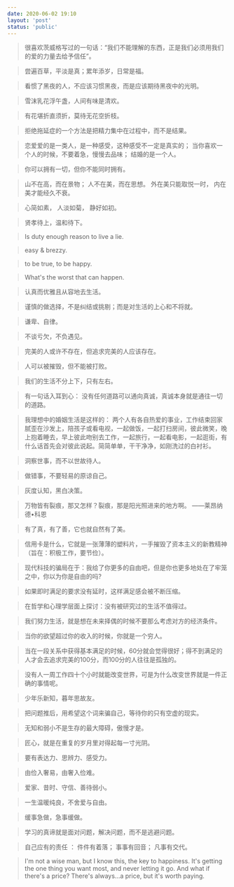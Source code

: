 ```yaml
---
date: 2020-06-02 19:10
layout: 'post'
status: 'public'
---
```



> 很喜欢茨威格写过的一句话：“我们不能理解的东西，正是我们必须用我们的爱的力量去给予信任”。

> 尝遍百草，平淡是真；累年添岁，日常是福。

> 看惯了黑夜的人，不应该习惯黑夜，而是应该期待黑夜中的光明。

> 雪沫乳花浮午盏，人间有味是清欢。

> 有花堪折直须折，莫待无花空折枝。

> 拒绝拖延症的一个方法是把精力集中在过程中，而不是结果。

> 恋爱爱的是一类人，是一种感受，这种感受不一定是真实的；
> 当你喜欢一个人的时候，不要着急，慢慢去品味；
> 结婚的是一个人。

> 你可以拥有一切，但你不能同时拥有。

> 山不在高，而在景物；
> 人不在美，而在思想。
> 外在美只能取悦一时，
> 内在美才能经久不衰。

> 心简如素，
> 人淡如菊，
> 静好如初。

> 贤孝待上，温和待下。

> Is duty enough reason to live a lie.

> easy & brezzy.

> to be true, to be happy.

> What's the worst that can happen.

> 认真而优雅且从容地去生活。

> 谨慎的做选择，不是纠结或挑剔；而是对生活的上心和不将就。

> 谦卑、自律。

> 不谈亏欠，不负遇见。

> 完美的人或许不存在，但追求完美的人应该存在。

> 人可以被摧毁，但不能被打败。

> 我们的生活不分上下，只有左右。

> 有一句话入耳到心：
> 没有任何道路可以通向真诚，真诚本身就是通往一切的道路。

> 我理想中的婚姻生活是这样的：
> 两个人有各自热爱的事业，工作结束回家腻歪在沙发上，陪孩子或看电视，一起做饭，一起打扫房间，彼此微笑，晚上抱着睡去，早上彼此吻别去工作，一起旅行，一起看电影，一起逛街，有什么话首先会对彼此说起。简简单单，干干净净，如刚洗过的白衬衫。

> 洞察世事，而不以世故待人。

> 做错事，不要轻易的原谅自己。

> 灰度认知，黑白决策。

> 万物皆有裂痕，那又怎样？裂痕，那是阳光照进来的地方啊。 ——莱昂纳德•科恩

> 有了真，有了善，它也就自然有了美。

> 信用卡是什么，它就是一张薄薄的塑料片，一手摧毁了资本主义的新教精神（旨在：积极工作，要节俭）。

> 现代科技的骗局在于：我给了你更多的自由吧，但是你也更多地处在了牢笼之中，你以为你是自由的吗?

> 如果即时满足的要求没有延时，这样满足感会被不断压缩。

> 在哲学和心理学层面上探讨：没有被研究过的生活不值得过。

> 我们努力生活，就是想在未来择偶的时候不要那么考虑对方的经济条件。

> 当你的欲望超过你的收入的时候，你就是一个穷人。

> 当在一段关系中获得基本满足的时候，60分就会觉得很好；得不到满足的人才会去追求完美的100分，而100分的人往往是孤独的。

> 没有人一周工作四十个小时就能改变世界，可是为什么改变世界就是一件正确的事情呢。

 >少年乐新知，暮年思故友。

> 把问题推后，用希望这个词来骗自己，等待你的只有空虚的现实。

> 无知和弱小不是生存的最大障碍，傲慢才是。

> 匠心，就是在重复的岁月里对得起每一寸光阴。

> 要有表达力、思辨力、感受力。

> 由俭入奢易，由奢入俭难。

> 爱家、昔时、守信、善待弱小。

> 一生温暖纯良，不舍爱与自由。

> 缓事急做，急事缓做。

> 学习的真谛就是面对问题，解决问题，而不是逃避问题。

> 自己应有的责任 ：
> 件件有着落；
> 事事有回音；
> 凡事有交代。

> I'm not a wise man, but I know this, the key to happiness. 
>It's getting the one thing you want most, and never letting it go.
> And what if there's a price?
> There's always...a price, but it's worth paying.



